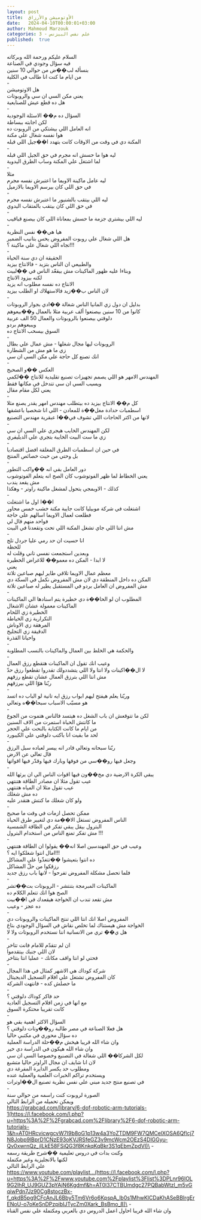 ```yaml
---
layout: post
title:  الأوتوميشن والأرزاق
date:   2024-04-10T00:00:01+03:00
author: Mahmoud Marzouk
categories: 3 - علم نفس البيزنس
published:  true
---
```

السلام عليكم ورحمة الله وبركاته\
فيه سؤال وجودي في الصناعة\
بنسأله لب��ض من حوالي 10 سنين\
من ايام ما كنت انا طالب في الكلية\
-\
هل الاوتوميشن\
يعني مكن السي ان سي والروبوتات\
هل ده قطع عيش للصنايعية\
-\
السؤال ده م�� الاسئلة الوجودية\
لكن اجابته ببساطة\
انه العامل اللي بيشتكي من الروبوت ده\
هوا نفسه شغال علي مكنة\
المكنة دي في وقت من الاوقات كانت بتهدد ا��جيل اللي قبله\
-\
ليه هوا ما حسش انه مجرم في حق الجيل اللي قبله\
لما اشتغل علي المكنة وساب الطرق اليدوية\
-\
مثلا\
ليه عامل ماكينة الاويما ما اعتبرش نفسه مجرم\
في حق اللي كان بيرسم الاويما بالازميل\
-\
ليه اللي بيتقب بالشنيور ما اعتبرش نفسه مجرم\
في حق اللي كان بيتقب بالمتقاب اليدوي\
-\
ليه اللي بيشتري جزمة ما حسش بمعاناة اللي كان بيصنع قباقيب\
-\
هيا هي�� نفس النظرية\
هل اللي شغال علي روبوت المفروض يحس بتانيب الضمير\
تجاه اللي شغال علي ماكينة ؟!!!\
-\
الحقيقة ان دي سنة الحياة\
والطبيعي ان الناس بتزيد - فالانتاج بيزيد\
وبناءا عليه ظهور الماكينات مش بيقعّد الناس في ��لبيت\
لكنه بيزود الانتاج\
الانتاج ده نفسه مطلوب انه يزيد\
لان الناس ب��زيد فالاستهلاك او الطلب بيزيد\
-\
بدليل ان دول زي المانيا الناس شغالة ��ادي بجوار الروبوتات\
كانوا من 10 سنين بيصنعوا ألف عربية مثلا بالعمال و��بيعوهم\
دلوقتي بيصنعوا بالروبوتات والعمال 50 الف عربية\
ويبيعوهم بردو\
السوق بيسحب الانتاج ده\
-\
الروبوتات ليها مجال شغلها - مش عمال علي بطال\
زي ما هو مش من الشطارة\
انك تصنع كل حاجة علي مكن السي ان سي\
-\
العكس ��و الصحيح\
المهندس الامهر هو اللي يصمم تجهيزات تصنيع تقليدية للانتاج
��لكمي\
ويسيب السي ان سي تتدخل في مكانها فقط\
يعني لكل مقام مقال\
-\
كل م�� الانتاج بيزيد ده بيتطلب مهندس امهر يقدر يصنع مثلا\
اسطمبات حدادة مغل��ة للمعادن - اللي انا شخصيا باعشقها\
لانها من اكتر الحاجات اللي تشوف في��ا عبقرية مهندس التصنيع\
-\
لكن المهندس الخايب هيجري علي السي ان سي\
زي ما ست البيت الخايبة بتجري علي الديليفري\
-\
في حين ان اسطمبات الطرق المغلقة افضل اقتصاديا\
بل وحتي من حيث خصائص المنتج\
-\
دور العامل بقي انه ��واكب التطور\
يعني الخطاط لما ظهر الفوتوشوب كان الصح انه يتعلم الفوتوشوب\
مش يقعد يندب\
كذلك - الاويمجي يتحول لمشغل ماكينة راوتر - وهكذا\
-\
ا��ا اول ما اشتغلت\
اشتغلت في شركة موبيليا كانت جايبة مكنة خشب خمس محاور\
فطلعت لعمال الاويما اسالهم علي حاجة\
فواحد منهم قال لي\
مش انتا اللي جاي تشغل المكنة اللي تحت وتقعدنا في البيت\
-\
انا حسيت ان حد رمي عليا جردل تلج\
للحظة\
وبعدين استجمعت نفسي تاني وقلت له\
لا ابدا - المكن ده معمو�� للاغراض الخطيرة\
يعني\
معظم عمال الاويما تلاقي طاير ليهم صباعين تلاتة\
المكن ده داخل المنطقة دي لان مش المفروض نكمل في السكة دي\
مش المفروض ان العامل بردو في المستقبل يطير له صباعين تلاتة\
-\
المطلوب ان لو الحا��ة دي خطيرة يتم اسنادها الي الماكينات\
الماكينات معمولة عشان الاشغال\
الخطيرة زي اللحام\
التكرارية زي الخياطة\
المرهقة زي الاوناش\
الدقيقة زي التجليخ\
واحيانا القذرة\
-\
والحكمة هي الخلط بين العمال والماكينات بالنسب المطلوبة\
-\
وعيب انك تقول ان الماكينات هتقطع رزق العمال\
لا ال��اكينات ولا انتا ولا اللي يتشددولك تقدروا تقطعوا رزق
حدّ\
مش انتا اللي بترزق العمال عشان تقطع رزقهم\
ربّنا هوّا اللي بيرزقهم\
-\
وربّنا يعلم هيفتح ليهم ابواب رزق ايه تانية لو الباب ده اتسد\
هو مسبّب الاسباب سبحا��ه وتعالي\
-\
لكن ما تتوقعش ان باب الشغل ده هيتسد فالناس هتموت من الجوع\
ما كانتش الحياة استمرت من الاف السنين\
من ايام ما كانت الكتابة بالنحت علي الحجر\
لحد ما بقيت انا باكتب دلوقتي علي الكيبورد\
-\
ربّنا سبحانه وتعالي قادر انه ييسر لعباده سبل الرزق\
قال تعالي عن الارض\
وجعل فيها رو��سي من فوقها وبارك فيها وقدّر فيها اقواتها\
-\
يبقي الكرة الارضية دي مخ��ون فيها اقوات الناس الي ان يرثها
الله\
عيب تقول مثلا ان مصادر الطاقة هتنتهي\
عيب تقول مثلا ان المياه هتنتهي\
ده مش شغلك\
ولو كان شغلك ما كنتش هتقدر عليه\
-\
ممكن تحصل ازمات في وقت ما صحيح\
الناس المفروض تستغل الا��مة دي لتغيير طرق الحياة\
البترول بيقل يبقي تفكر في الطاقة الشمسية\
مش تفكر تمنع الناس من استخدام البترول !!!\
-\
وعيب في حق المهندسين اصلا انه�� يقولوا ان الطاقة هتنتهي\
امال انتوا شغلكوا ايه ؟!!!\
ده انتوا بتعيشوا ��تتغذّوا علي المشاكل\
رزقكوا من حلّ المشاكل\
فلما تحصل مشكلة المفروض تفرحوا - لانها باب رزق جديد\
-\
الماكينات المبرمجة بتنتشر - الروبوتات بت��تشر\
الصح هوا انك تتعلم الكلام ده\
مش تقعد تندب ان الخواجة هيقعدك في ا��بيت\
ده عجز - وعيب\
-\
المفروض اصلا انك انتا اللي تنتج الماكينات والروبوتات دي\
الخواجة مش هيستناك لما تخلص نقاش في السؤال الوجودي بتاع\
هل ي�� تري من الانسانية اننا نستخدم الروبوتات ولا لا\
-\
ان لم تتقدّم للامام فانت تتاخر\
لان اللي جنبك بيتقدموا\
فحتي لو انتا واقف مكانك - عمليا انتا بتتاخر\
-\
شركة كوداك هي الاشهر كمثال في هذا المجال\
كان المفروض تشتغل علي افلام التسجيل الديجيتال\
ما حصلش كده - فانتهت الشركة\
-\
حد فاكر كوداك دلوقتي ؟\
مع انها في زمن افلام التسجيل العادية\
كانت تقريبا محتكرة السوق\
-\
السؤال الاكثر اهمية بقي هو\
هل فعلا الصناعة في مصر طالبة رو��وتات دلوقتي ؟\
ده سؤال محوري في مكتبي حاليا\
وان شاء الله قريبا هيخش م��حلة الدراسة العملية\
وان شاء الله هيكون في الدراسة دي خير\
لكل الشركا�� اللي شغالة في التصنيع وخصوصا السي ان سي\
لان انا شايف ان مجال الراوتر حاليا متشبع\
ومطلوب حد يكسر الدايرة المفرغة دي\
ويستخدم تراكم الخبرات العلمية والعملية عنده\
في تصنيع منتج جديد مبني علي نفس نظرية تصنيع ال��اوترات\
-\
الصورة لروبوت كنت راسمه من حوالي سنة\
ويمكن تحميله من الرابط التالي\
https://grabcad.com/library/6-dof-robotic-arm-tutorials-1(https://l.facebook.com/l.php?u=https%3A%2F%2Fgrabcad.com%2Flibrary%2F6-dof-robotic-arm-tutorials-1&h=AT0HRcvicwgcvW7I9b8oG1p13w4a3YoZTDM9FW7QMCelXOSA6Qflcj7N8Jobp9lBprD1CNzE93oKVJRSfeGZ3v9mcWcm2OEzS4DlGGyu-Qv0xwrnQz_jlLkE58FSiQG3f8KnkqKqBkr3S1qEbmZpdVI)\
-\
وكنت بدات في دروس تعليمية ��شرح طريقة رسمه\
لكنها بالانجليزية وغير مكتملة\
علي الرابط التالي\
https://www.youtube.com/playlist...(https://l.facebook.com/l.php?u=https%3A%2F%2Fwww.youtube.com%2Fplaylist%3Flist%3DPLnr96IOL9G2IhR_UJ9GUZ3pYAjN6Kgdmf&h=AT0l37CTBUmdgc27PQBabWtzl_m5vGqiwPdn7Jz90Cg8stoczBx-f_qkdB5pg9CFcAnJL6Bby5Tm6Vr6o6KpspA_lb0s1MhwKICDaKhASeBBIrgErENoU-o7oKeSnDPzpibIJTycZm0Xark_BsBmo_8)\
-\
وان شاء الله قريبا احاول اعمل الدروس دي بالعربي ومكتملة علي نفس
القناة
